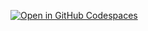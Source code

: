 [![Open in GitHub Codespaces](https://github.com/codespaces/badge.svg)](https://codespaces.new/GeQi/project)
